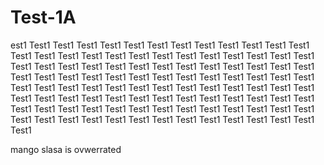 # Test-1A



est1 Test1 Test1 Test1 Test1 Test1 Test1 Test1 Test1 Test1 Test1 Test1 Test1 Test1 Test1 Test1 Test1 Test1 Test1 Test1 Test1 Test1 Test1 Test1 Test1 Test1 Test1 Test1 Test1 Test1 Test1 Test1 Test1 Test1 Test1 Test1 Test1 Test1 Test1 Test1 Test1 Test1 Test1 Test1 Test1 Test1 Test1 Test1 Test1 Test1 Test1 Test1 Test1 Test1 Test1 Test1 Test1 Test1 Test1 Test1 Test1 Test1 Test1 Test1 Test1 Test1 Test1 Test1 Test1 Test1 Test1 Test1 Test1 Test1 Test1 Test1 Test1 Test1 Test1 Test1 Test1 Test1 Test1 Test1 Test1 Test1 Test1 Test1 Test1 Test1 Test1 Test1 Test1 Test1 Test1 Test1 Test1 Test1 Test1 Test1 Test1 Test1 Test1 Test1 Test1 


mango slasa is ovwerrated
